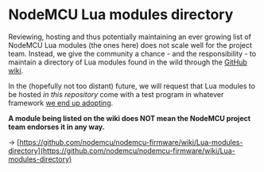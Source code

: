 # NodeMCU Lua modules directory

Reviewing, hosting and thus potentially maintaining an ever growing list of NodeMCU Lua modules (the ones here) does not scale well for the project team. Instead, we give the community a chance - and the responsibility - to maintain a directory of Lua modules found in the wild through the [GitHub wiki](https://github.com/nodemcu/nodemcu-firmware/wiki/Lua-modules-directory).

In the (hopefully not too distant) future, we will request that Lua modules to be hosted _in this repository_ come with a test program in whatever framework [we end up adopting](https://github.com/nodemcu/nodemcu-firmware/issues/2145).

**A module being listed on the wiki does NOT mean the NodeMCU project team endorses it in any way.**

→ [https://github.com/nodemcu/nodemcu-firmware/wiki/Lua-modules-directory](https://github.com/nodemcu/nodemcu-firmware/wiki/Lua-modules-directory)